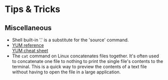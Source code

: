 # Tips & Tricks

## Miscellaneous
- Shell built-in '.' is a substitute for the 'source' command.
- [YUM reference](https://access.redhat.com/documentation/en-us/red_hat_enterprise_linux/6/html/deployment_guide/ch-yum#doc-wrapper) \
  [YUM cheat sheet](https://access.redhat.com/articles/yum-cheat-sheet)
- The `` cat `` command on Linux concatenates files together. It's often used to concatenate one file to nothing to print the single file's contents to the terminal. This is a quick way to preview the contents of a text file without having to open the file in a large application.
